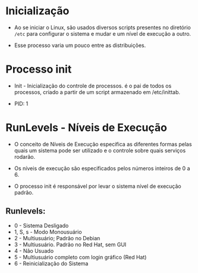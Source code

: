 # Inicialização

- Ao se iniciar o Linux, são usados diversos scripts presentes no diretório `/etc` para configurar o sistema e mudar e um nível de execução a outro.

- Esse processo varia um pouco entre as distribuições.

# Processo init

- Init - Inicialização do controle de processos. é o pai de todos os processos, criado a partir de um script armazenado em /etc/inittab.

- PID: 1

# RunLevels - Níveis de Execução

- O conceito de Níveis de Execução especifica as diferentes formas pelas quais um sistema pode ser utilizado e o controle sobre quais serviços rodarão.

- Os níveis de execução são especificados pelos números inteiros de 0 a 6.

- O processo init é responsável por levar o sistema nível de execução padrão.

## Runlevels:

* 0 - Sistema Desligado
* 1, S, s - Modo Monousuário
* 2 - Multiusuário; Padrão no Debian
* 3 - Multiusuário. Padrão no Red Hat, sem GUI
* 4 - Não Usuado
* 5 - Multiusuário completo com login gráfico (Red Hat)
* 6 - Reinicialização do Sistema

